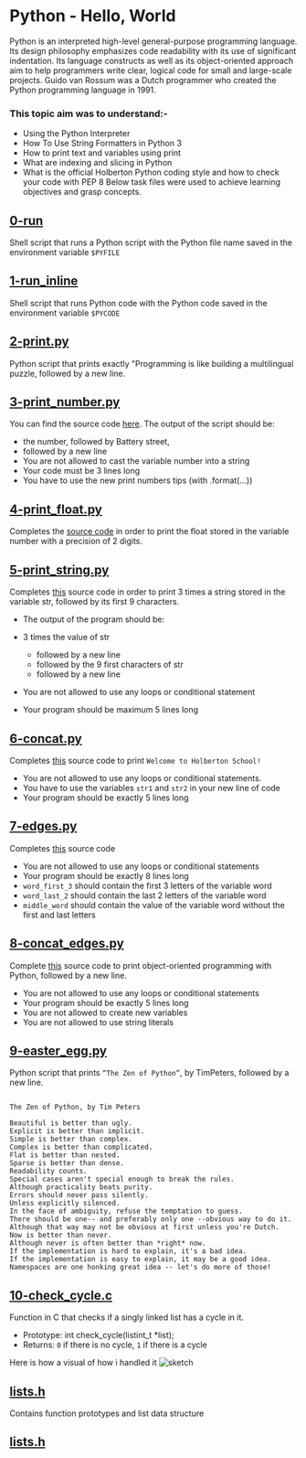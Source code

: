 # Python - Hello, World
Python is an interpreted high-level general-purpose programming language. Its design philosophy emphasizes code readability with its use of significant indentation. Its language constructs as well as its object-oriented approach aim to help programmers write clear, logical code for small and large-scale projects.
Guido van Rossum was a Dutch programmer who created the Python programming language in 1991.
### This topic aim was to understand:-
* Using the Python Interpreter
* How To Use String Formatters in Python 3
* How to print text and variables using print
* What are indexing and slicing in Python
* What is the official Holberton Python coding style and how to check your code with PEP 8
Below task files were used to achieve learning objectives and grasp concepts.
## [0-run](../0x00-python-hello_world/0-run)
Shell script that runs a Python script with the Python file name saved in the environment variable `$PYFILE`
## [1-run_inline](../0x00-python-hello_world/1-run_inline)
Shell script that runs Python code with the Python code saved in the environment variable `$PYCODE`
## [2-print.py](../0x00-python-hello_world/2-print.py)
Python script that prints exactly "Programming is like building a multilingual puzzle, followed by a new line.
## [3-print_number.py](../0x00-python-hello_world/3-print_number.py)
You can find the source code [here](https://github.com/holbertonschool/0x00.py/blob/master/3-print_number.py). 
The output of the script should be:
* the number, followed by Battery street,
* followed by a new line
* You are not allowed to cast the variable number into a string
* Your code must be 3 lines long
* You have to use the new print numbers tips (with .format(...))

## [4-print_float.py](../0x00-python-hello_world/4-print_float.py)
Completes the [source code](https://github.com/holbertonschool/0x00.py/blob/master/4-print_float.py) in order to print the float stored in the variable number with a precision of 2 digits.
## [5-print_string.py](../0x00-python-hello_world/5-print_string.py)
Completes [this](https://github.com/holbertonschool/0x00.py/blob/master/5-print_string.py) source code in order to print 3 times a string stored in the variable str, followed by its first 9 characters.
* The output of the program should be:
* 3 times the value of str

    * followed by a new line
    * followed by the 9 first characters of str
    * followed by a new line
* You are not allowed to use any loops or conditional statement
* Your program should be maximum 5 lines long
## [6-concat.py](../0x00-python-hello_world/6-concat.py)
Completes [this](https://github.com/holbertonschool/0x00.py/blob/master/6-concat.py) source code to print `Welcome to Holberton School!`
* You are not allowed to use any loops or conditional statements.
* You have to use the variables `str1` and `str2` in your new line of code
* Your program should be exactly 5 lines long
## [7-edges.py](../0x00-python-hello_world/7-edges.py)
Completes [this](https://github.com/holbertonschool/0x00.py/blob/master/7-edges.py) source code
* You are not allowed to use any loops or conditional statements
* Your program should be exactly 8 lines long
* `word_first_3` should contain the first 3 letters of the variable word
* `word_last_2` should contain the last 2 letters of the variable word
* `middle_word` should contain the value of the variable word without the first and last letters
## [8-concat_edges.py](../0x00-python-hello_world/8-concat_edges.py)
Complete [this](https://github.com/holbertonschool/0x00.py/blob/master/8-concat_edges.py) source code to print object-oriented programming with Python, followed by a new line.
* You are not allowed to use any loops or conditional statements
* Your program should be exactly 5 lines long
* You are not allowed to create new variables
* You are not allowed to use string literals
## [9-easter_egg.py](../0x00-python-hello_world/9-easter_egg.py)
Python script that prints `“The Zen of Python”`, by TimPeters, followed by a new line.
```

The Zen of Python, by Tim Peters

Beautiful is better than ugly.
Explicit is better than implicit.
Simple is better than complex.
Complex is better than complicated.
Flat is better than nested.
Sparse is better than dense.
Readability counts.
Special cases aren't special enough to break the rules.
Although practicality beats purity.
Errors should never pass silently.
Unless explicitly silenced.
In the face of ambiguity, refuse the temptation to guess.
There should be one-- and preferably only one --obvious way to do it.
Although that way may not be obvious at first unless you're Dutch.
Now is better than never.
Although never is often better than *right* now.
If the implementation is hard to explain, it's a bad idea.
If the implementation is easy to explain, it may be a good idea.
Namespaces are one honking great idea -- let's do more of those!

```
## [10-check_cycle.c](../0x00-python-hello_world/10-check_cycle.c)
Function in C that checks if a singly linked list has a cycle in it.
* Prototype: int check_cycle(listint_t *list);
* Returns: `0` if there is no cycle, `1` if there is a cycle

Here is how a visual of how i handled it
![sketch](https://user-images.githubusercontent.com/44834632/116272335-7f1e9180-a789-11eb-994b-be1999aefb38.png)


## [lists.h](../0x00-python-hello_world/lists.h)
Contains function prototypes and list data structure
## [lists.h](../0x00-python-hello_world/lists.h)
